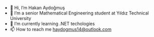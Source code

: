 - 👋 Hi, I’m Hakan Aydoğmuş
- 👀 I’m a senior Mathematical Engineering student at Yıldız Technical University
- 🌱 I’m currently learning .NET techologies
- 📫 How to reach me haydogmus14@outlook.com

